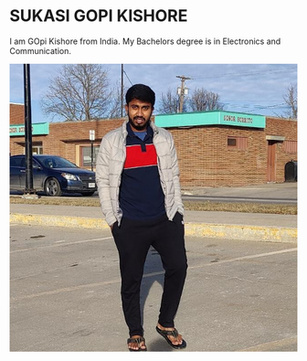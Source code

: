 # SUKASI GOPI KISHORE

I am GOpi Kishore from India. My Bachelors degree is in Electronics and Communication.

![IMAGE](gopi.jpg)